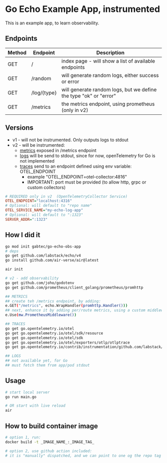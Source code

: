 # Go Echo Example App, instrumented

This is an example app, to learn observability.

## Endpoints

| Method | Endpoint    | Description                                                       |
| ------ | ----------- | ----------------------------------------------------------------- |
| GET    | /           | index page - will show a list of available endpoints              |
| GET    | /random     | will generate random logs, either success or error                |
| GET    | /log/{type} | will generate random logs, but we define the type "ok" or "error" |
| GET    | /metrics    | the metrics endpoint, using prometheus (only in v2)               |

## Versions

- v1 - will not be instrumented. Only outputs logs to stdout
- v2 - will be instrumented:
  - <u>metrics</u> exposed in /metrics endpoint
  - <u>logs</u> will be send to stdout, since for now, openTelemetry for Go is not implemented
  - <u>traces</u> send to an endpoint defined using env variable: OTEL_ENDPOINT
    - example "OTEL_ENDPOINT=otel-collector:4816"
    - IMPORTANT: port must be provided (to allow http, grpc or custom collectors)

```ini
# REQUIRED only in v2  (OpenTelemetryCollector Service)
OTEL_ENDPOINT="localhost:4316"
# Optional: will default to "repo name"
OTEL_SERVICE_NAME="my-echo-log-app"
# Optional: will default to ":1323"
SERVER_ADDR=":1323"
```

## How I did it

```sh
go mod init gabtec/go-echo-obs-app
# deps
go get github.com/labstack/echo/v4
go install github.com/air-verse/air@latest

air init

# v2 - add observability
go get github.com/joho/godotenv
go get github.com/prometheus/client_golang/prometheus/promhttp

## METRICS
## create teh /metrics endpoint, by adding:
e.GET("/metrics", echo.WrapHandler(promhttp.Handler()))
## next, enhance it by adding per/route metrics, using a custom middleware to wrap every request handler func
e.Use(mw.PrometheusMiddleware())

## TRACES
go get go.opentelemetry.io/otel
go get go.opentelemetry.io/otel/sdk/resource
go get go.opentelemetry.io/otel/sdk
go get go.opentelemetry.io/otel/exporters/otlp/otlptrace
go get go.opentelemetry.io/contrib/instrumentation/github.com/labstack/echo/otelecho

## LOGS
## not available yet, for Go
## must fetch them from app/pod stdout
```

## Usage

```sh
# start local server
go run main.go

# OR start with live reload
air
```

## How to build container image

```sh
# option 1, run:
docker build -t _IMAGE_NAME_:_IMAGE_TAG_

# option 2, use github action included:
# it is "manually" dispatched, and we can point to one og the repo tag
```
